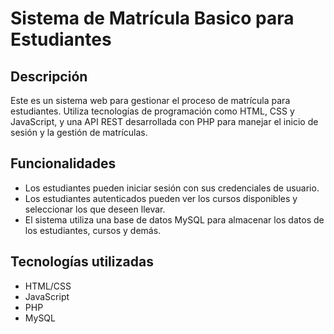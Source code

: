 # Sistema de Matrícula Basico para Estudiantes

## Descripción

Este es un sistema web para gestionar el proceso de matrícula para estudiantes. Utiliza tecnologías de programación como HTML, CSS y JavaScript, y una API REST desarrollada con PHP para manejar el inicio de sesión y la gestión de matrículas.

## Funcionalidades

- Los estudiantes pueden iniciar sesión con sus credenciales de usuario.
- Los estudiantes autenticados pueden ver los cursos disponibles y seleccionar los que deseen llevar.
- El sistema utiliza una base de datos MySQL para almacenar los datos de los estudiantes, cursos y demás.

## Tecnologías utilizadas

- HTML/CSS
- JavaScript
- PHP
- MySQL
